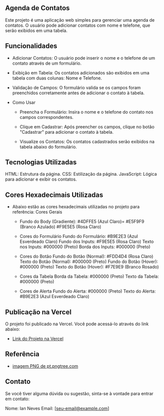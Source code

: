 ## Agenda de Contatos
Este projeto é uma aplicação web simples para gerenciar uma agenda de contatos. O usuário pode adicionar contatos com nome e telefone, que serão exibidos em uma tabela.

## Funcionalidades
- Adicionar Contatos: 
  O usuário pode inserir o nome e o telefone de um contato através de um formulário.

- Exibição em Tabela: 
  Os contatos adicionados são exibidos em uma tabela com duas colunas: Nome e Telefone.

- Validação de Campos: 
  O formulário valida se os campos foram preenchidos corretamente antes de adicionar o contato à tabela.

- Como Usar
  * Preencha o Formulário: 
    Insira o nome e o telefone do contato nos campos correspondentes.

  * Clique em Cadastrar: 
    Após preencher os campos, clique no botão "Cadastrar" para adicionar o contato à tabela.

  * Visualize os Contatos: 
    Os contatos cadastrados serão exibidos na tabela abaixo do formulário.

## Tecnologias Utilizadas
 HTML: Estrutura da página.
CSS: Estilização da página.
JavaScript: Lógica para adicionar e exibir os contatos.

## Cores Hexadecimais Utilizadas
- Abaixo estão as cores hexadecimais utilizadas no projeto para referência:
  Cores Gerais
  * Fundo do Body (Gradiente):
    #4DFFE5 (Azul Claro)=
    #E5F9F9 (Branco Azulado)
    #F9E5E5 (Rosa Claro)

  * Cores do Formulário
    Fundo do Formulário: #B9E2E3 (Azul Esverdeado Claro)
    Fundo dos Inputs: #F9E5E5 (Rosa Claro)
    Texto nos Inputs: #000000 (Preto)
    Borda dos Inputs: #000000 (Preto)

  * Cores do Botão
    Fundo do Botão (Normal): #FDD4D4 (Rosa Claro)
    Texto do Botão (Normal): #000000 (Preto)
    Fundo do Botão (Hover): #000000 (Preto)
    Texto do Botão (Hover): #F7E9E9 (Branco Rosado)

  * Cores da Tabela
    Borda da Tabela: #000000 (Preto)
    Texto da Tabela: #000000 (Preto)

  * Cores de Alerta
    Fundo do Alerta: #000000 (Preto)
    Texto do Alerta: #B9E2E3 (Azul Esverdeado Claro)

## Publicação na Vercel
O projeto foi publicado na Vercel. Você pode acessá-lo através do link abaixo:

- [Link do Projeto na Vercel](https://tarefa-m8.vercel.app)


## Referência

 - [imagem PNG de pt.pngtree.com](https://pt.pngtree.com/freepng/calling-telephone-line-icon-vector_5199539.html')

## Contato
Se você tiver alguma dúvida ou sugestão, sinta-se à vontade para entrar em contato:

Nome: Ian Neves
Email: [seu-email@example.com]






